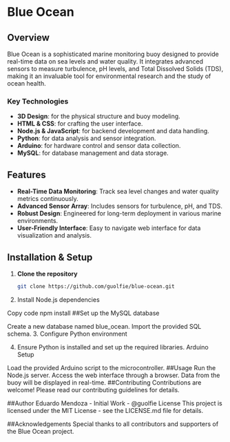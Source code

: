 # Blue Ocean

## Overview
Blue Ocean is a sophisticated marine monitoring buoy designed to provide real-time data on sea levels and water quality. It integrates advanced sensors to measure turbulence, pH levels, and Total Dissolved Solids (TDS), making it an invaluable tool for environmental research and the study of ocean health.

### Key Technologies
- **3D Design**: for the physical structure and buoy modeling.
- **HTML & CSS**: for crafting the user interface.
- **Node.js & JavaScript**: for backend development and data handling.
- **Python**: for data analysis and sensor integration.
- **Arduino**: for hardware control and sensor data collection.
- **MySQL**: for database management and data storage.

## Features
- **Real-Time Data Monitoring**: Track sea level changes and water quality metrics continuously.
- **Advanced Sensor Array**: Includes sensors for turbulence, pH, and TDS.
- **Robust Design**: Engineered for long-term deployment in various marine environments.
- **User-Friendly Interface**: Easy to navigate web interface for data visualization and analysis.

## Installation & Setup
1. **Clone the repository**
   ```sh
   git clone https://github.com/guolfie/blue-ocean.git
2. Install Node.js dependencies

Copy code
npm install
##Set up the MySQL database

Create a new database named blue_ocean.
Import the provided SQL schema.
3. Configure Python environment

4. Ensure Python is installed and set up the required libraries.
Arduino Setup

Load the provided Arduino script to the microcontroller.
##Usage
Run the Node.js server.
Access the web interface through a browser.
Data from the buoy will be displayed in real-time.
##Contributing
Contributions are welcome! Please read our contributing guidelines for details.

##Author
Eduardo Mendoza - Initial Work - @guolfie
License
This project is licensed under the MIT License - see the LICENSE.md file for details.

##Acknowledgements
Special thanks to all contributors and supporters of the Blue Ocean project.
